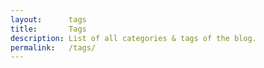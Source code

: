 ```yaml
---
layout:      tags
title:       Tags
description: List of all categories & tags of the blog.
permalink:   /tags/
---
```

